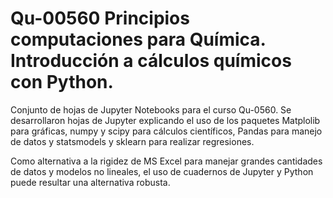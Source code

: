 # Qu-00560 Principios computaciones para Química. Introducción a cálculos químicos con Python.

Conjunto de hojas de Jupyter Notebooks para el curso Qu-0560.
Se desarrollaron hojas de Jupyter explicando el uso de los paquetes Matplolib para gráficas, numpy y scipy para cálculos científicos, Pandas para manejo de datos y statsmodels y sklearn para realizar regresiones.

Como alternativa a la rigidez de MS Excel para manejar grandes cantidades de datos y modelos no lineales, el uso de cuadernos de Jupyter y Python puede resultar una alternativa robusta.

